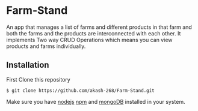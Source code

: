 # Farm-Stand
An app that manages a list of farms and different products in that farm and both the farms and the products are interconnected with each other. It implements Two way CRUD Operations which means you can view products and farms individually.
## Installation
First Clone this repository
```
$ git clone https://github.com/akash-268/Farm-Stand.git
```
Make sure you have [nodejs](https://nodejs.org/en/) [npm](https://www.npmjs.com/) and [mongoDB](https://www.npmjs.com/) installed in your system.
